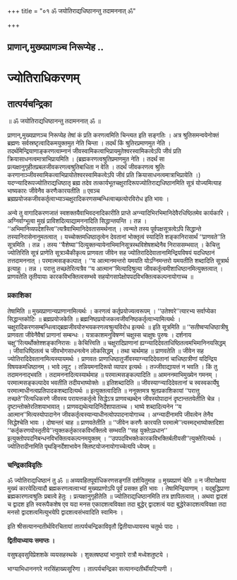 +++
title = "०१ ॐ जयोतिराद्यधिष्ठानन्तु तदामननात् ॐ"

+++


## प्राणान्,मुख्यप्राणञ्च निरूप्येह ..

# **ज्योतिराधिकरणम्**

## **तात्पर्यचन्द्रिका**

॥ ॐ जयोतिराद्यधिष्ठानन्तु तदामननात् ॐ ॥

प्राणान्,मुख्यप्राणञ्च निरूप्येह तेषां कं प्रति करणत्वमिति चिन्त्यत इति सङ्गतिः । अत्र श्रुतिसमन्वयेनोक्तं ब्रह्मणः सर्वस्रष्टृत्वादिकमयुक्तमुत नेति चिन्ता । तदर्थं किं श्रुतिरप्रमाणमुत नेति । तदर्थमिन्द्रियाणाङ्करणत्वाम्नानं जीवस्वामिकत्वाभिप्रायमुतेश्वरस्वामिकत्वेऽपि जीवं प्रति क्रियासाधनत्वमात्राभिप्रायमिति । (ब्रह्मकरणत्वश्रुतिप्रमाणमुत नेति । तदर्थं सा प्रत्यक्षानुगृहीतप्रबलजीवकरणत्वश्रुतिबाधिता न वेति । तदर्थं जीवकरणत्व श्रुतिः करणानाञ्जीवस्वामिकत्वाभिप्रायोतेश्वरस्वामिकत्वेऽपि जीवं प्रति क्रियासाधनत्वमात्राभिप्रायेति ।) यदग्न्यादिरूपज्योतिराद्यधिष्ठातृ ब्रह्म तदेव तत्कार्यभूतचक्षुरादिरूपज्योतिराद्यधिष्ठानमिति सूत्रं योज्यमित्याह भाष्यकारः जीवेनैव करणैःकारयतीति ॥ एवञ्च ब्रह्मप्रयोजकजीवकर्तृत्वाभ्याञ्चक्षुरादिकरणसम्बन्धित्वाच्छत्योरविरोध इति भावः ।

अन्ये तु वागादिकरणजातं स्वशक्तयैवाभिवदनादिकारीति प्राप्ते अग्न्यादिभिरभिमानिदेवैरधिष्ठितमेव कार्यकारि । अग्निर्वाग्भूत्वा मुखं प्राविशदित्याद्यामननादिति सिद्धान्तयन्ति । तन्न । ‘‘अभिमानिव्यपदेशस्त्वि’’त्यत्रैवाभिमानिदेवतासमर्थनात् । त्वन्मते तस्य पूर्वपक्षसूत्रत्वेऽपि सिद्धान्ते तस्यानिरासेनानुमतत्वात् । यच्चोक्तमधिष्ठातृत्वेन देवतानां भोक्तृत्वं स्यादिति शङ्कानिरासार्थं ‘‘प्राणवते’’ति सूत्रमिति । तन्न । तस्य ‘‘वैशेष्या’’दित्युक्तन्यायेनाभिमानिसूत्रस्थविशेषशब्देनैव निराससम्भवात् । केचित्तु ज्योतिरिति सूत्रं प्राणेति सूत्रञ्चैकीकृत्य प्राणवता जीवेन सह ज्योतिरादिदेवातानामिन्द्रियविषयं यदधिष्ठानं तत्तदामननात् । परमात्मसङ्कल्पात् । ‘‘य आत्मानमन्तरो यमयति योऽग्निमन्तरो यमयतीति शब्दादिति सूत्रार्थ इत्याहुः । तन्न । परात्तु तच्छतेरित्यत्रैव ‘‘य आत्मान’’मित्यादिश्रुत्या जीवकर्तृत्वमीशाधिष्ठानमित्युक्तत्वात् । प्राणवतेति तृतीयायाः कारकविभक्तित्वसम्भवे सहयोगसापेक्षोपपदविभक्तित्वकल्पनायोगाच्च ॥

### **प्रकाशिका**

तेषामिति ॥ मुख्यप्राणान्यप्राणानामित्यर्थः । करणत्वं कर्तृप्रयोज्यत्वरूपम् । ‘‘उतेश्वरे’’त्यारभ्य सर्वाप्येका सिद्धान्तकोटिः ॥ ब्रह्मप्रयोजकेति ॥ ब्रह्मनिष्ठप्रयोजकत्वजीवनिष्ठकर्तृत्वाभ्यामित्यर्थः । चक्षुरादिकरणसम्बन्धित्वाद्ब्रह्मजीवयोरुभयकरणत्वश्रुत्यविरोध इत्यर्थः ॥ इति सूत्रमिति ॥ ‘‘सतीष्वप्यधिष्ठात्रीषु प्राणवता जीवेनैवैषां प्राणानां सम्बन्धः । यत्राकाशमनुविषण्णं चक्षुस्स चाक्षुषः पुरुषः । दर्शनाय चक्षु’’रित्यर्थोक्तेश्शङ्कानिरासः ॥ केचित्त्विति ॥ चक्षुरादिप्राणानां ह्यग्न्यादिदेवताधिष्ठितत्वमभिमानिनयसिद्धम् । जीवाधिष्ठितत्वं च जीवभोगसाधनत्वेन लोकसिद्धम् । तथा चार्थमाह ॥ प्राणवतेति ॥ जीवेन सह ज्योतिरादिदेवतानामित्यस्यायमर्थः । प्राणवतः प्राणाधिष्ठातुर्जीवस्याग्न्यादिदेवतानां चाधिष्ठात्रीणां यदिन्द्रिय विषयकमधिष्ठानम् । भावे ल्युट् । तन्नियमनादिरूपो व्यापार इत्यर्थः । तज्जीवाद्यायत्तं न भवति । किं तु तदामननाद्भवति । तदामननादित्यस्यार्थमाह ॥ परमात्मसङ्कल्पादिति ॥ आमननमाभिमुख्येन गमनम् । परमात्मसङ्कल्पादेव भवतीति तदीयभाष्योक्तेः ॥ इतिशब्दादिति ॥ जीवस्याग्न्यादिदेवतानां च स्वस्वकार्येषु परमात्माधीनत्वप्रतिपादकशब्दादित्यर्थः ॥ इत्युक्तत्वादिति ॥ ननूक्तमत्र श्रुतप्रकाशिकायां ‘‘परात्तु तच्छते’’रित्यधिकरणे जीवस्य परायत्तकर्तृत्वे सिद्धेऽत्र प्राणवच्छब्देन जीवस्योपादानं दृष्टान्ततयेतीति चेन्न । दृष्टान्तोक्तेरतिशयाभावात् । प्राणवद्यथेत्यादिनिर्देशापाताच्च । भाष्ये शब्दादित्यनेन ‘‘य आत्मान’’मित्यस्योपादानेन जीवकर्तृत्वस्यान्याधीनत्वोपपादनायोगाच्च । अग्न्यादीनामपि जीवत्वेन तेनैव सिद्धेश्चेति भावः । दोषान्तरं चाह ॥ प्राणवतेतीति ॥ ‘‘जीवेन करणैः कारयति परमात्मे’’त्यस्मद्भाष्योक्तदिशा ‘‘कर्तृकरणयोस्तृतीये’’त्युक्तकर्तृकारकविभक्तित्वे सम्भवति ‘‘सह युक्तेऽप्रधान’’ इत्युक्तोपपदनिबन्धनविभक्तित्वकल्पनमयुक्तम् । ‘‘उपपदविभक्तेःकारकविभक्तिर्बलीयसी’’त्युक्तेरित्यर्थः । ज्योतिरादीनामिति पृथङि्नर्देशाभावेन क्लिष्टयोजनायोगाच्चेत्यपि ध्येयम् ॥

### **चन्द्रिकाविवृतिः**

ॐ ज्योतिराद्यधिष्ठानं तु ॐ ॥ अव्यवहितपूर्वाधिकरणसङ्गतिं दर्शयितुमाह ॥ मुख्यप्राणं चेति ॥ न जीवापेक्षया मुख्यं कारयेदित्यादौ ब्रह्मकरणत्वत्वाभ्यां मुख्यप्राणोऽपि पूर्वं प्रसक्त इति भावः । तेषामिन्द्रियाणाम् । यद्बुद्धिप्राणा ब्रह्मकारणत्वश्रुतिः प्रबात्वे हेतुः । प्रत्यक्षानुगृहीतेति ॥ ज्योतिराद्यधिष्ठानमिति तत्र ज्ञापितत्वात् । अथवा द्वादशं च द्वादश इति स्वरूपैकशेष एव यदा मनस एकादशत्वविवक्षा तदा बुद्धेर् द्वादशत्वं यदा बुद्धेरेकादशत्वविवक्षा तदा मनसो द्वादशत्वमित्युभयेपि द्वादशत्वसंभवादिति स्वामिनः ।

इति श्रीसत्यानन्दतीर्थविरचितायां तात्पर्यचन्द्रिकाविवृतौ द्वितीयाध्यायस्य चतुर्थः पादः ।

**द्वितीयाध्यायः समाप्तः ।**

वसुषड्वसुविप्रेशशके व्ययसहस्थके । शुक्लषष्ठ्यां भानुवारे रात्रौ मध्वेशतुष्टये ।

भाग्याभिधाननगरे नरसिंहाख्यसूरिणा । तात्पर्यचन्द्रिका सत्यानन्दतीर्थीयटिप्पणी ।

